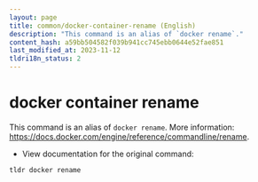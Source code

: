 ```yaml
---
layout: page
title: common/docker-container-rename (English)
description: "This command is an alias of `docker rename`."
content_hash: a59bb504582f039b941cc745ebb0644e52fae851
last_modified_at: 2023-11-12
tldri18n_status: 2
---
```

# docker container rename

This command is an alias of `docker rename`.
More information: <https://docs.docker.com/engine/reference/commandline/rename>.

- View documentation for the original command:

`tldr docker rename`
